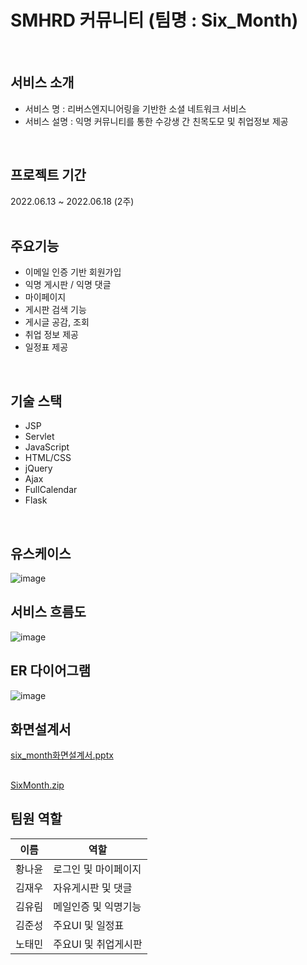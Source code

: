 # SMHRD 커뮤니티 (팀명 : Six_Month)
<br>

## 서비스 소개
* 서비스 명 : 리버스엔지니어링을 기반한 소셜 네트워크 서비스 
* 서비스 설명 : 익명 커뮤니티를 통한 수강생 간 친목도모 및 취업정보 제공 
<br>

## 프로젝트 기간
2022.06.13 ~ 2022.06.18 (2주)
<br>
<br>
## 주요기능 
* 이메일 인증 기반 회원가입
* 익명 게시판 / 익명 댓글
* 마이페이지
* 게시판 검색 기능
* 게시글 공감, 조회
* 취업 정보 제공 
* 일정표 제공 
<br>

## 기술 스택
* JSP
* Servlet
* JavaScript
* HTML/CSS
* jQuery
* Ajax
* FullCalendar
* Flask

<br>

## 유스케이스
![image](https://user-images.githubusercontent.com/105588954/184540298-6e1e11ad-1f7b-45e6-8444-a7fb4e2bd5d0.png)
<br>

## 서비스 흐름도
![image](https://user-images.githubusercontent.com/105588954/184540483-c2eae149-b0b3-4f0f-8a24-85f8725ef257.png)
<br>

## ER 다이어그램
![image](https://user-images.githubusercontent.com/105588954/184540393-272a3e86-3c60-4dce-86bf-19763da76760.png)
<br>

## 화면설계서
[six_month화면설계서.pptx](https://github.com/2022-SMHRD-KDT-BigData-6/Six_MonthRepo/files/9333480/six_month.pptx)
<br>

## 
[SixMonth.zip](https://github.com/2022-SMHRD-KDT-BigData-6/Six_MonthRepo/files/9337119/SixMonth.zip)
<br>

## 팀원 역할
| 이름    | 역할                      |
|------|------------|
| 황나윤  |로그인 및 마이페이지| 
| 김재우  |자유게시판 및 댓글
| 김유림  |메일인증 및 익명기능 |
| 김준성  |주요UI 및 일정표 |   
| 노태민  |주요UI 및 취업게시판 |

